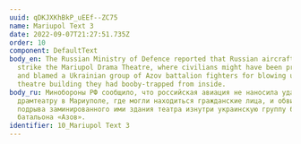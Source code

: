 ```yaml
---
uuid: qDKJXKhBkP_uEEf--ZC75
name: Mariupol Text 3
date: 2022-09-07T21:27:51.735Z
order: 10
component: DefaultText
body_en: The Russian Ministry of Defence reported that Russian aircraft did not
  strike the Mariupol Drama Theatre, where civilians might have been present,
  and blamed a Ukrainian group of Azov battalion fighters for blowing up the
  theatre building they had booby-trapped from inside.
body_ru: Минобороны РФ сообщило, что российская авиация не наносила ударов по
  драмтеатру в Мариуполе, где могли находиться гражданские лица, и обвинило во
  подрыва заминированного ими здания театра изнутри украинскую группу боевиков
  батальона «Азов».
identifier: 10_Mariupol Text 3
---
```

